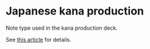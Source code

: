 # Japanese kana production

Note type used in the kana production deck.

See [this article](https://tatsumoto.neocities.org/blog/writing-japanese.html#writing-kana) for details.
